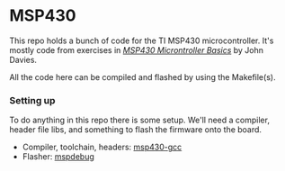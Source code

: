 # MSP430

This repo holds a bunch of code for the TI MSP430 microcontroller. It's mostly code from exercises in [*MSP430 Microntroller Basics*](https://www.amazon.com/MSP430-Microcontroller-Basics-John-Davies/dp/0750682760) by John Davies.

All the code here can be compiled and flashed by using the Makefile(s).

### Setting up
To do anything in this repo there is some setup. We'll need a compiler, header file libs, and something to flash the firmware onto the board.

- Compiler, toolchain, headers: [msp430-gcc](https://www.ti.com/tool/MSP430-GCC-OPENSOURCE)
- Flasher: [mspdebug](https://github.com/dlbeer/mspdebug)

